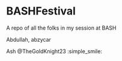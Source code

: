 # BASHFestival
A repo of all the folks in my session at BASH

Abdullah, abzycar

Ash @TheGoldKnight23 :simple_smile: